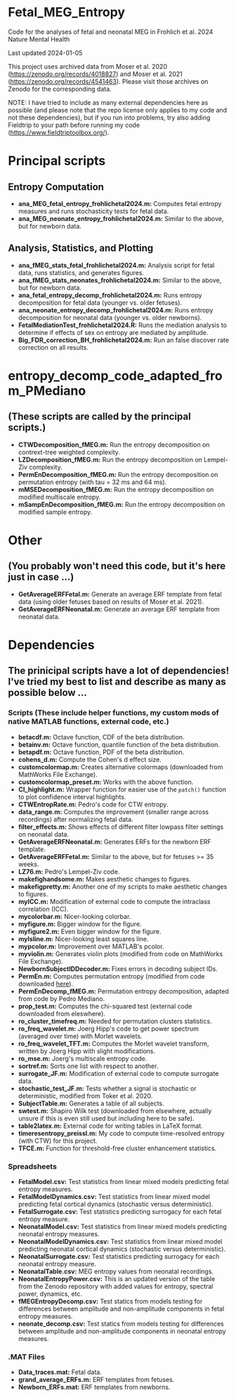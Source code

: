  # Fetal_MEG_Entropy
Code for the analyses of fetal and neonatal MEG in Frohlich et al. 2024 Nature Mental Health

Last updated 2024-01-05

This project uses archived data from Moser et al. 2020 (https://zenodo.org/records/4018827) and Moser et al. 2021 (https://zenodo.org/records/4541463). Please visit those archives on Zenodo for the corresponding data. 

NOTE: I have tried to include as many external dependencies here as possible (and please note that the repo license only applies to my code and not these dependencies), but if you run into problems, try also adding Fieldtrip to your path before running my code (https://www.fieldtriptoolbox.org/). 

# Principal scripts

## Entropy Computation

- **ana_MEG_fetal_entropy_frohlichetal2024.m:** Computes fetal entropy measures and runs stochasticity tests for fetal data.
- **ana_MEG_neonate_entropy_frohlichetal2024.m:** Similar to the above, but for newborn data.

## Analysis, Statistics, and Plotting

- **ana_fMEG_stats_fetal_frohlichetal2024.m:** Analysis script for fetal data, runs statistics, and generates figures.
- **ana_fMEG_stats_neonates_frohlichetal2024.m:** Similar to the above, but for newborn data.
- **ana_fetal_entropy_decomp_frohlichetal2024.m:** Runs entropy decomposition for fetal data (younger vs. older fetuses).
- **ana_neonate_entropy_decomp_frohlichetal2024.m:** Runs entropy decomposition for neonatal data (younger vs. older newborns).
- **FetalMediationTest_frohlichetal2024.R:** Runs the mediation analysis to determine if effects of sex on entropy are mediated by amplitude.
-  **Big_FDR_correction_BH_frohlichetal2024.m:** Run an false discover rate correction on all results.
  
# entropy_decomp_code_adapted_from_PMediano
## (These scripts are called by the principal scripts.) 

- **CTWDecomposition_fMEG.m:** Run the entropy decomposition on contrext-tree weighted complexity.
- **LZDecomposition_fMEG.m:** Run the entropy decomposition on Lempel-Ziv complexity.
- **PermEnDecomposition_fMEG.m:** Run the entropy decomposition on permutation entropy (with tau = 32 ms and 64 ms).
- **mMSEDecomposition_fMEG.m:** Run the entropy decomposition on modified multiscale entropy.
- **mSampEnDecomposition_fMEG.m:** Run the entropy decomposition on modified sample entropy.

# Other
## (You probably won't need this code, but it's here just in case ...)

- **GetAverageERFFetal.m:** Generate an average ERF template from fetal data (using older fetuses based on results of Moser et al. 2021).
- **GetAverageERFNeonatal.m:** Generate an average ERF template from neonatal data. 

# Dependencies
## The prinicipal scripts have a lot of dependencies! I've tried my best to list and describe as many as possible below ... 

### Scripts (These include helper functions, my custom mods of native MATLAB functions, external code, etc.)

- **betacdf.m:** Octave function, CDF of the beta distribution.
- **betainv.m:** Octave function, quantile function of the beta distribution.
- **betapdf.m:** Octave function, PDF of the beta distribution.
- **cohens_d.m:** Compute the Cohen's d effect size.
- **customcolormap.m:** Creates alternative colormaps (downloaded from MathWorks File Exchange).
- **customcolormap_preset.m:** Works with the above function.
- **CI_highlight.m:** Wrapper function for easier use of the `patch()` function to plot confidence interval highlights.
- **CTWEntropRate.m:** Pedro's code for CTW entropy.
- **data_range.m:** Computes the improvement (smaller range across recordings) after normalizing fetal data.
- **filter_effects.m:** Shows effects of different filter lowpass filter settings on neonatal data. 
- **GetAverageERFNeonatal.m:** Generates ERFs for the newborn ERF template.
- **GetAverageERFFetal.m:** Similar to the above, but for fetuses >= 35 weeks.
- **LZ76.m:** Pedro's Lempel-Ziv code.
- **makefighandsome.m:** Makes aesthetic changes to figures.
- **makefigpretty.m:** Another one of my scripts to make aesthetic changes to figures.
- **myICC.m:** Modification of external code to compute the intraclass correlation (ICC).
- **mycolorbar.m:** Nicer-looking colorbar.
- **myfigure.m:** Bigger window for the figure.
- **myfigure2.m:** Even bigger window for the figure.
- **mylsline.m:** Nicer-looking least squares line.
- **mypcolor.m:** Improvement over MATLAB's pcolor.
- **myviolin.m:** Generates violin plots (modified from code on MathWorks File Exchange).
- **NewbornSubjectIDDecoder.m:** Fixes errors in decoding subject IDs.
- **PermEn.m:** Computes permutation entropy (modified from code downloaded [here](https://de.mathworks.com/matlabcentral/fileexchange/37289-permutation-entropy)).
- **PermEnDecomp_fMEG.m:** Permutation entropy decomposition, adapted from code by Pedro Mediano.
- **prop_test.m:** Computes the chi-squared test (external code downloaded from eleswhere). 
- **ro_cluster_timefreq.m:** Needed for permutation clusters statistics.
- **ro_freq_wavelet.m:** Joerg Hipp's code to get power spectrum (averaged over time) with Morlet wavelets.
- **ro_freq_wavelet_TFT.m:** Computes the Morlet wavelet transform, written by Joerg Hipp with slight modifications.
- **ro_mse.m:** Joerg's multiscale entropy code.
- **sortref.m:** Sorts one list with respect to another.
- **surrogate_JF.m:** Modification of external code to compute surrogate data.
- **stochastic_test_JF.m:** Tests whether a signal is stochastic or deterministic, modified from Toker et al. 2020.
- **SubjectTable.m:** Generates a table of all subjects.
- **swtest.m:** Shapiro Wilk test (downloaded from elsewhere, actually unsure if this is even still used but including here to be safe).
- **table2latex.m:** External code for writing tables in LaTeX format. 
- **timeresentropy_preissl.m:** My code to compute time-resolved entropy (with CTW) for this project. 
- **TFCE.m:** Function for threshold-free cluster enhancement statistics.

### Spreadsheets

- **FetalModel.csv:** Test statistics from linear mixed models predicting fetal entropy measures.
- **FetalModelDynamics.csv:** Test statistics from linear mixed model predicting fetal cortical dynamics (stochastic versus deterministic).
- **FetalSurrogate.csv:** Test statistics predicting surrogacy for each fetal entropy measure. 
- **NeonatalModel.csv:** Test statistics from linear mixed models predicting neonatal entropy measures.
- **NeonatalModelDynamics.csv:** Test statistics from linear mixed model predicting neonatal cortical dynamics (stochastic versus deterministic).
- **NeonatalSurrogate.csv:** Test statistics predicting surrogacy for each neonatal entropy measure. 
- **NeonatalTable.csv:** MEG entropy values from neonatal recordings.
- **NeonatalEntropyPower.csv:** This is an updated version of the table from the Zenodo repository with added values for entropy, spectral power, dynamics, etc.
- **fMEGEntropyDecomp.csv:** Test statics from models testing for differences between amplitude and non-amplitude components in fetal entropy measures.
- **neonate_decomp.csv:** Test statics from models testing for differences between amplitude and non-amplitude components in neonatal entropy measures.
  
### .MAT Files

- **Data_traces.mat:** Fetal data.
- **grand_average_ERFs.m:** ERF templates from fetuses.
- **Newborn_ERFs.mat:** ERF templates from newborns.


